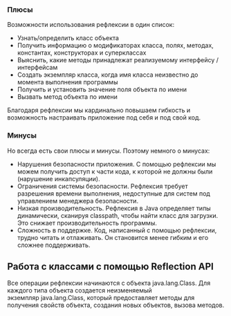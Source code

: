 ### Плюсы

Возможности использования рефлексии в один список:

- Узнать/определить класс объекта
- Получить информацию о модификаторах класса, полях, методах, константах, конструкторах и суперклассах
- Выяснить, какие методы принадлежат реализуемому интерфейсу / интерфейсам
- Создать экземпляр класса, когда имя класса неизвестно до момента выполнения программы
- Получить и установить значение поля объекта по имени
- Вызвать метод объекта по имени

Благодаря рефлексии мы кардинально повышаем гибкость и возможность настраивать приложение под себя и под свой код.

### Минусы

Но всегда есть свои плюсы и минусы. Поэтому немного о минусах:

- Нарушения безопасности приложения. С помощью рефлексии мы можем получить доступ к части кода, к которой не должны были (нарушение инкапсуляции).
- Ограничения системы безопасности. Рефлексия требует разрешения времени выполнения, недоступные для систем под управлением менеджера безопасности.
- Низкая производительность. Рефлексия в Java определяет типы динамически, сканируя classpath, чтобы найти класс для загрузки. Это снижает производительность программы.
- Сложность в поддержке. Код, написанный с помощью рефлексии, трудно читать и отлаживать. Он становится менее гибким и его сложнее поддерживать.

## Работа с классами с помощью Reflection API

Все операции рефлексии начинаются с объекта java.lang.Class. Для каждого типа объекта создается неизменяемый экземпляр java.lang.Class, который предоставляет методы для получения свойств объекта, создания новых объектов, вызова методов.